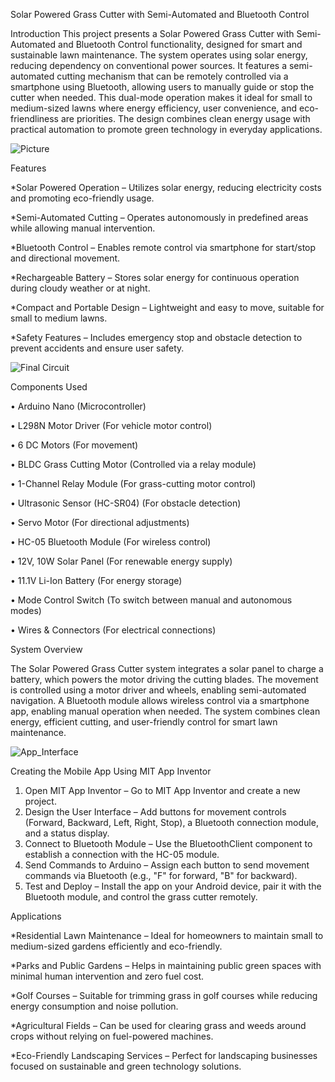  Solar Powered Grass Cutter with Semi-Automated and Bluetooth Control

Introduction
This project presents a Solar Powered Grass Cutter with Semi-Automated and Bluetooth Control functionality, designed for smart and sustainable lawn maintenance. The system operates using solar energy, reducing dependency on conventional power sources. It features a semi-automated cutting mechanism that can be remotely controlled via a smartphone using Bluetooth, allowing users to manually guide or stop the cutter when needed. This dual-mode operation makes it ideal for small to medium-sized lawns where energy efficiency, user convenience, and eco-friendliness are priorities. The design combines clean energy usage with practical automation to promote green technology in everyday applications.

![Picture](https://github.com/user-attachments/assets/e7753b9c-c03b-479a-b297-dc8ad538b899)


Features

*Solar Powered Operation – Utilizes solar energy, reducing electricity costs and promoting eco-friendly usage.

*Semi-Automated Cutting – Operates autonomously in predefined areas while allowing manual intervention.

*Bluetooth Control – Enables remote control via smartphone for start/stop and directional movement.

*Rechargeable Battery – Stores solar energy for continuous operation during cloudy weather or at night.

*Compact and Portable Design – Lightweight and easy to move, suitable for small to medium lawns.

*Safety Features – Includes emergency stop and obstacle detection to prevent accidents and ensure user safety.


![Final Circuit](https://github.com/user-attachments/assets/6359fb5b-571a-4139-846b-1984f72e9d80)


Components Used

•	Arduino Nano (Microcontroller)

•	L298N Motor Driver (For vehicle motor control)

•	6 DC Motors (For movement)

•	BLDC Grass Cutting Motor (Controlled via a relay module)

•	1-Channel Relay Module (For grass-cutting motor control)

•	Ultrasonic Sensor (HC-SR04) (For obstacle detection)

•	Servo Motor (For directional adjustments)

•	HC-05 Bluetooth Module (For wireless control)

•	12V, 10W Solar Panel (For renewable energy supply)

•	11.1V Li-Ion Battery (For energy storage)

•	Mode Control Switch (To switch between manual and autonomous modes)

•	Wires & Connectors (For electrical connections)

System Overview

The Solar Powered Grass Cutter system integrates a solar panel to charge a battery, which powers the motor driving the cutting blades. The movement is controlled using a motor driver and wheels, enabling semi-automated navigation. A Bluetooth module allows wireless control via a smartphone app, enabling manual operation when needed. The system combines clean energy, efficient cutting, and user-friendly control for smart lawn maintenance.

![App_Interface](https://github.com/user-attachments/assets/486e430a-3c3d-4a50-a04b-f2a0b582e7c8)


Creating the Mobile App Using MIT App Inventor
1.	Open MIT App Inventor – Go to MIT App Inventor and create a new project.
2.	Design the User Interface – Add buttons for movement controls (Forward, Backward, Left, Right, Stop), a Bluetooth connection module, and a status display.
3.	Connect to Bluetooth Module – Use the BluetoothClient component to establish a connection with the HC-05 module.
4.	Send Commands to Arduino – Assign each button to send movement commands via Bluetooth (e.g., "F" for forward, "B" for backward).
5.	Test and Deploy – Install the app on your Android device, pair it with the Bluetooth module, and control the grass cutter remotely.




Applications

*Residential Lawn Maintenance – Ideal for homeowners to maintain small to medium-sized gardens efficiently and eco-friendly.

*Parks and Public Gardens – Helps in maintaining public green spaces with minimal human intervention and zero fuel cost.

*Golf Courses – Suitable for trimming grass in golf courses while reducing energy consumption and noise pollution.

*Agricultural Fields – Can be used for clearing grass and weeds around crops without relying on fuel-powered machines.

*Eco-Friendly Landscaping Services – Perfect for landscaping businesses focused on sustainable and green technology solutions.

